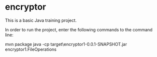 # encryptor

This is a basic Java training project.

In order to run the project, enter the following commands to the command line:

mvn package
java -cp target\encryptor1-0.0.1-SNAPSHOT.jar encryptor1.FileOperations
